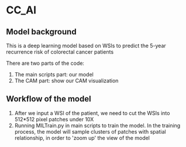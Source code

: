# CC_AI

## Model background

This is a deep learning model based on WSIs to predict the 5-year recurrence risk of colorectal cancer patients

There are two parts of the code:
1. The main scripts part: our model
2. The CAM part: show our CAM visualization

## Workflow of the model

1. After we input a WSI of the patient, we need to cut the WSIs into 512*512 pixel patches under 10X
2. Running MILTrain.py in main scripts to train the model. In the training process, the model will sample clusters of patches with spatial relationship, in order to 'zoom up' the view of the model

   
   


